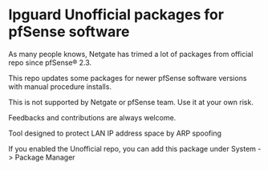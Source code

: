 # Ipguard Unofficial packages for pfSense software

As many people knows, Netgate has trimed a lot of packages from official repo since pfSense® 2.3. 

This repo updates some packages for newer pfSense software versions with manual procedure installs.

This is not supported by Netgate or pfSense team. Use it at your own risk.

Feedbacks and contributions are always welcome.

Tool designed to protect LAN IP address space by ARP spoofing

If you enabled the Unofficial repo, you can add this package under System -> Package Manager


